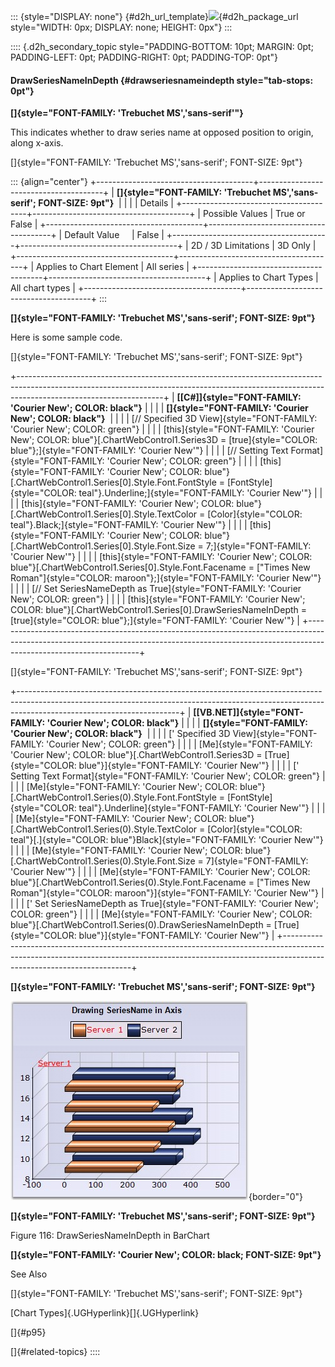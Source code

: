 ::: {style="DISPLAY: none"}
[](ms-xhelp:///?Id=d2h_url_template){#d2h_url_template}![](!package_url!){#d2h_package_url style="WIDTH: 0px; DISPLAY: none; HEIGHT: 0px"}
:::

:::: {.d2h_secondary_topic style="PADDING-BOTTOM: 10pt; MARGIN: 0pt; PADDING-LEFT: 0pt; PADDING-RIGHT: 0pt; PADDING-TOP: 0pt"}
#### DrawSeriesNameInDepth {#drawseriesnameindepth style="tab-stops: 0pt"}

**[]{style="FONT-FAMILY: 'Trebuchet MS','sans-serif'"}** 

This indicates whether to draw series name at opposed position to origin, along x-axis.

[]{style="FONT-FAMILY: 'Trebuchet MS','sans-serif'; FONT-SIZE: 9pt"} 

::: {align="center"}
+---------------------------------------+---------------------------------------+
| **[]{style="FONT-FAMILY: 'Trebuchet MS','sans-serif'; FONT-SIZE: 9pt"}**      |
|                                                                               |
| Details                                                                       |
+---------------------------------------+---------------------------------------+
| Possible Values                       | True or False                         |
+---------------------------------------+---------------------------------------+
| Default Value                         | False                                 |
+---------------------------------------+---------------------------------------+
| 2D / 3D Limitations                   | 3D Only                               |
+---------------------------------------+---------------------------------------+
| Applies to Chart Element              | All series                            |
+---------------------------------------+---------------------------------------+
| Applies to Chart Types                | All chart types                       |
+---------------------------------------+---------------------------------------+
:::

**[]{style="FONT-FAMILY: 'Trebuchet MS','sans-serif'; FONT-SIZE: 9pt"}** 

Here is some sample code.

[]{style="FONT-FAMILY: 'Trebuchet MS','sans-serif'; FONT-SIZE: 9pt"} 

+------------------------------------------------------------------------------------------------------------------------------------------------------------------------------------------------+
| **[\[C#\]]{style="FONT-FAMILY: 'Courier New'; COLOR: black"}**                                                                                                                                 |
|                                                                                                                                                                                                |
| **[]{style="FONT-FAMILY: 'Courier New'; COLOR: black"}**                                                                                                                                       |
|                                                                                                                                                                                                |
| [// Specified 3D View]{style="FONT-FAMILY: 'Courier New'; COLOR: green"}                                                                                                                       |
|                                                                                                                                                                                                |
| [this]{style="FONT-FAMILY: 'Courier New'; COLOR: blue"}[.ChartWebControl1.Series3D = [true]{style="COLOR: blue"};]{style="FONT-FAMILY: 'Courier New'"}                                         |
|                                                                                                                                                                                                |
| [// Setting Text Format]{style="FONT-FAMILY: 'Courier New'; COLOR: green"}                                                                                                                     |
|                                                                                                                                                                                                |
| [this]{style="FONT-FAMILY: 'Courier New'; COLOR: blue"}[.ChartWebControl1.Series\[0\].Style.Font.FontStyle = [FontStyle]{style="COLOR: teal"}.Underline;]{style="FONT-FAMILY: 'Courier New'"}  |
|                                                                                                                                                                                                |
| [this]{style="FONT-FAMILY: 'Courier New'; COLOR: blue"}[.ChartWebControl1.Series\[0\].Style.TextColor = [Color]{style="COLOR: teal"}.Black;]{style="FONT-FAMILY: 'Courier New'"}               |
|                                                                                                                                                                                                |
| [this]{style="FONT-FAMILY: 'Courier New'; COLOR: blue"}[.ChartWebControl1.Series\[0\].Style.Font.Size = 7;]{style="FONT-FAMILY: 'Courier New'"}                                                |
|                                                                                                                                                                                                |
| [this]{style="FONT-FAMILY: 'Courier New'; COLOR: blue"}[.ChartWebControl1.Series\[0\].Style.Font.Facename = [\"Times New Roman\"]{style="COLOR: maroon"};]{style="FONT-FAMILY: 'Courier New'"} |
|                                                                                                                                                                                                |
| [// Set SeriesNameDepth as True]{style="FONT-FAMILY: 'Courier New'; COLOR: green"}                                                                                                             |
|                                                                                                                                                                                                |
| [this]{style="FONT-FAMILY: 'Courier New'; COLOR: blue"}[.ChartWebControl1.Series\[0\].DrawSeriesNameInDepth = [true]{style="COLOR: blue"};]{style="FONT-FAMILY: 'Courier New'"}                |
+------------------------------------------------------------------------------------------------------------------------------------------------------------------------------------------------+

[]{style="FONT-FAMILY: 'Trebuchet MS','sans-serif'; FONT-SIZE: 9pt"} 

+----------------------------------------------------------------------------------------------------------------------------------------------------------------------------------------------------+
| **[\[VB.NET\]]{style="FONT-FAMILY: 'Courier New'; COLOR: black"}**                                                                                                                                 |
|                                                                                                                                                                                                    |
| **[]{style="FONT-FAMILY: 'Courier New'; COLOR: black"}**                                                                                                                                           |
|                                                                                                                                                                                                    |
| [\' Specified 3D View]{style="FONT-FAMILY: 'Courier New'; COLOR: green"}                                                                                                                           |
|                                                                                                                                                                                                    |
| [Me]{style="FONT-FAMILY: 'Courier New'; COLOR: blue"}[.ChartWebControl1.Series3D = [True]{style="COLOR: blue"}]{style="FONT-FAMILY: 'Courier New'"}                                                |
|                                                                                                                                                                                                    |
| [\' Setting Text Format]{style="FONT-FAMILY: 'Courier New'; COLOR: green"}                                                                                                                         |
|                                                                                                                                                                                                    |
| [Me]{style="FONT-FAMILY: 'Courier New'; COLOR: blue"}[.ChartWebControl1.Series(0).Style.Font.FontStyle = [FontStyle]{style="COLOR: teal"}.Underline]{style="FONT-FAMILY: 'Courier New'"}           |
|                                                                                                                                                                                                    |
| [Me]{style="FONT-FAMILY: 'Courier New'; COLOR: blue"}[.ChartWebControl1.Series(0).Style.TextColor = [Color]{style="COLOR: teal"}[.]{style="COLOR: blue"}Black]{style="FONT-FAMILY: 'Courier New'"} |
|                                                                                                                                                                                                    |
| [Me]{style="FONT-FAMILY: 'Courier New'; COLOR: blue"}[.ChartWebControl1.Series(0).Style.Font.Size = 7]{style="FONT-FAMILY: 'Courier New'"}                                                         |
|                                                                                                                                                                                                    |
| [Me]{style="FONT-FAMILY: 'Courier New'; COLOR: blue"}[.ChartWebControl1.Series(0).Style.Font.Facename = [\"Times New Roman\"]{style="COLOR: maroon"}]{style="FONT-FAMILY: 'Courier New'"}          |
|                                                                                                                                                                                                    |
| [\' Set SeriesNameDepth as True]{style="FONT-FAMILY: 'Courier New'; COLOR: green"}                                                                                                                 |
|                                                                                                                                                                                                    |
| [Me]{style="FONT-FAMILY: 'Courier New'; COLOR: blue"}[.ChartWebControl1.Series(0).DrawSeriesNameInDepth = [True]{style="COLOR: blue"}]{style="FONT-FAMILY: 'Courier New'"}                         |
+----------------------------------------------------------------------------------------------------------------------------------------------------------------------------------------------------+

**[]{style="FONT-FAMILY: 'Trebuchet MS','sans-serif'; FONT-SIZE: 9pt"}** 

![](ImagesExt/image64_122.jpg){border="0"}

**[]{style="FONT-FAMILY: 'Trebuchet MS','sans-serif'; FONT-SIZE: 9pt"}** 

Figure 116: DrawSeriesNameInDepth in BarChart

**[]{style="FONT-FAMILY: 'Courier New'; COLOR: black; FONT-SIZE: 9pt"}** 

See Also

[]{style="FONT-FAMILY: 'Trebuchet MS','sans-serif'; FONT-SIZE: 9pt"} 

[Chart Types]{.UGHyperlink}[]{.UGHyperlink}

[]{#p95} 

[]{#related-topics}
::::
